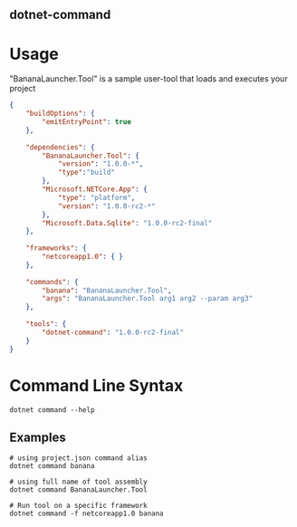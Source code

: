 dotnet-command
--------------


# Usage


"BananaLauncher.Tool" is a sample user-tool that loads and executes your project

```json
{
    "buildOptions": {
        "emitEntryPoint": true
    },
    
    "dependencies": {
        "BananaLauncher.Tool": {
            "version": "1.0.0-*",
            "type":"build"
        },
        "Microsoft.NETCore.App": {
            "type": "platform",
            "version": "1.0.0-rc2-*"
        },
        "Microsoft.Data.Sqlite": "1.0.0-rc2-final"
    },
    
    "frameworks": {
        "netcoreapp1.0": { }
    },
    
    "commands": {
        "banana": "BananaLauncher.Tool",
        "args": "BananaLauncher.Tool arg1 arg2 --param arg3"
    },
    
    "tools": {
        "dotnet-command": "1.0.0-rc2-final"
    }
}
```


# Command Line Syntax
```
dotnet command --help
```

## Examples
```
# using project.json command alias
dotnet command banana 

# using full name of tool assembly
dotnet command BananaLauncher.Tool

# Run tool on a specific framework
dotnet command -f netcoreapp1.0 banana
```